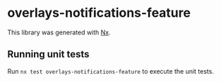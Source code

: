 # overlays-notifications-feature

This library was generated with [Nx](https://nx.dev).


## Running unit tests

Run `nx test overlays-notifications-feature` to execute the unit tests.

